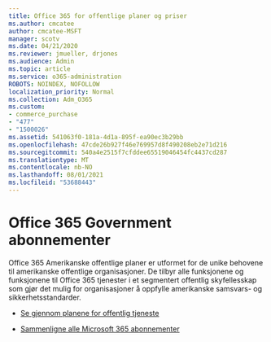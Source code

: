 ```yaml
---
title: Office 365 for offentlige planer og priser
ms.author: cmcatee
author: cmcatee-MSFT
manager: scotv
ms.date: 04/21/2020
ms.reviewer: jmueller, drjones
ms.audience: Admin
ms.topic: article
ms.service: o365-administration
ROBOTS: NOINDEX, NOFOLLOW
localization_priority: Normal
ms.collection: Adm_O365
ms.custom:
- commerce_purchase
- "477"
- "1500026"
ms.assetid: 541063f0-181a-4d1a-895f-ea90ec3b29bb
ms.openlocfilehash: 47cde26b927f46e769957d8f490208eb2e71d216
ms.sourcegitcommit: 540a4e2515f7cfddee65519046454fc4437cd287
ms.translationtype: MT
ms.contentlocale: nb-NO
ms.lasthandoff: 08/01/2021
ms.locfileid: "53688443"
---
```

# <a name="office-365-government-plans"></a>Office 365 Government abonnementer

Office 365 Amerikanske offentlige planer er utformet for de unike behovene til amerikanske offentlige organisasjoner. De tilbyr alle funksjonene og funksjonene til Office 365 tjenester i et segmentert offentlig skyfellesskap som gjør det mulig for organisasjoner å oppfylle amerikanske samsvars- og sikkerhetsstandarder.
  
- [Se gjennom planene for offentlig tjeneste](https://products.office.com/government/compare-office-365-government-plans)

- [Sammenligne alle Microsoft 365 abonnementer](https://products.office.com/business/compare-more-office-365-for-business-plans)